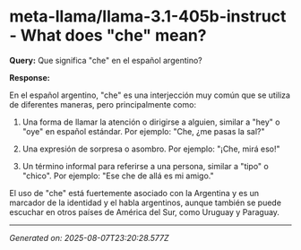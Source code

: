 # meta-llama/llama-3.1-405b-instruct - What does "che" mean?

**Query:** Que significa "che" en el español argentino?



**Response:**

En el español argentino, "che" es una interjección muy común que se utiliza de diferentes maneras, pero principalmente como:

1. Una forma de llamar la atención o dirigirse a alguien, similar a "hey" o "oye" en español estándar. Por ejemplo: "Che, ¿me pasas la sal?"

2. Una expresión de sorpresa o asombro. Por ejemplo: "¡Che, mirá eso!"

3. Un término informal para referirse a una persona, similar a "tipo" o "chico". Por ejemplo: "Ese che de allá es mi amigo."

El uso de "che" está fuertemente asociado con la Argentina y es un marcador de la identidad y el habla argentinos, aunque también se puede escuchar en otros países de América del Sur, como Uruguay y Paraguay.

---
*Generated on: 2025-08-07T23:20:28.577Z*

